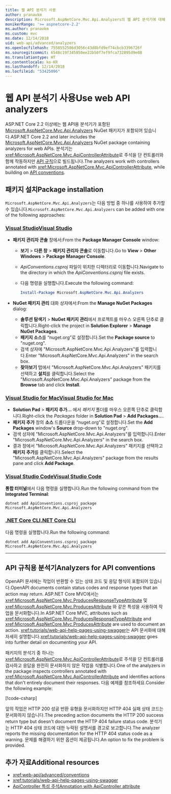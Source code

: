 ```yaml
---
title: 웹 API 분석기 사용
author: pranavkm
description: Microsoft.AspNetCore.Mvc.Api.Analyzers의 웹 API 분석기에 대해 알아봅니다.
monikerRange: '>= aspnetcore-2.2'
ms.author: pranavkm
ms.custom: mvc
ms.date: 12/14/2018
uid: web-api/advanced/analyzers
ms.openlocfilehash: 7558552586d3056c43d8bfd9ef74cbcb3396726f
ms.sourcegitcommit: 6548c19f345850ee22b50f7ef9fca732895d9e08
ms.translationtype: HT
ms.contentlocale: ko-KR
ms.lasthandoff: 12/14/2018
ms.locfileid: "53425096"
---
```

# <a name="use-web-api-analyzers"></a><span data-ttu-id="f1f04-103">웹 API 분석기 사용</span><span class="sxs-lookup"><span data-stu-id="f1f04-103">Use web API analyzers</span></span>

<span data-ttu-id="f1f04-104">ASP.NET Core 2.2 이상에는 웹 API용 분석기가 포함된 [Microsoft.AspNetCore.Mvc.Api.Analyzers](https://www.nuget.org/packages/Microsoft.AspNetCore.Mvc.Api.Analyzers) NuGet 패키지가 포함되어 있습니다.</span><span class="sxs-lookup"><span data-stu-id="f1f04-104">ASP.NET Core 2.2 and later includes the [Microsoft.AspNetCore.Mvc.Api.Analyzers](https://www.nuget.org/packages/Microsoft.AspNetCore.Mvc.Api.Analyzers) NuGet package containing analyzers for web APIs.</span></span> <span data-ttu-id="f1f04-105">분석기는 <xref:Microsoft.AspNetCore.Mvc.ApiControllerAttribute>로 주석을 단 컨트롤러와 함께 작동하지만 [API 규칙](xref:web-api/advanced/conventions)으로 빌드됩니다.</span><span class="sxs-lookup"><span data-stu-id="f1f04-105">The analyzers work with controllers annotated with <xref:Microsoft.AspNetCore.Mvc.ApiControllerAttribute>, while building on [API conventions](xref:web-api/advanced/conventions).</span></span>

## <a name="package-installation"></a><span data-ttu-id="f1f04-106">패키지 설치</span><span class="sxs-lookup"><span data-stu-id="f1f04-106">Package installation</span></span>

<span data-ttu-id="f1f04-107">`Microsoft.AspNetCore.Mvc.Api.Analyzers`는 다음 방법 중 하나를 사용하여 추가할 수 있습니다.</span><span class="sxs-lookup"><span data-stu-id="f1f04-107">`Microsoft.AspNetCore.Mvc.Api.Analyzers` can be added with one of the following approaches:</span></span>

### <a name="visual-studiotabvisual-studio"></a>[<span data-ttu-id="f1f04-108">Visual Studio</span><span class="sxs-lookup"><span data-stu-id="f1f04-108">Visual Studio</span></span>](#tab/visual-studio)

* <span data-ttu-id="f1f04-109">**패키지 관리자 콘솔** 창에서:</span><span class="sxs-lookup"><span data-stu-id="f1f04-109">From the **Package Manager Console** window:</span></span>
  * <span data-ttu-id="f1f04-110">**보기** > **다른 창** > **패키지 관리자 콘솔**로 이동합니다.</span><span class="sxs-lookup"><span data-stu-id="f1f04-110">Go to **View** > **Other Windows** > **Package Manager Console**.</span></span>
  * <span data-ttu-id="f1f04-111">*ApiConventions.csproj* 파일이 위치한 디렉터리로 이동합니다.</span><span class="sxs-lookup"><span data-stu-id="f1f04-111">Navigate to the directory in which the *ApiConventions.csproj* file exists.</span></span>
  * <span data-ttu-id="f1f04-112">다음 명령을 실행합니다.</span><span class="sxs-lookup"><span data-stu-id="f1f04-112">Execute the following command:</span></span>

    ```powershell
    Install-Package Microsoft.AspNetCore.Mvc.Api.Analyzers
    ```

* <span data-ttu-id="f1f04-113">**NuGet 패키지 관리** 대화 상자에서:</span><span class="sxs-lookup"><span data-stu-id="f1f04-113">From the **Manage NuGet Packages** dialog:</span></span>
  * <span data-ttu-id="f1f04-114">**솔루션 탐색기** > **NuGet 패키지 관리**에서 프로젝트를 마우스 오른쪽 단추로 클릭합니다.</span><span class="sxs-lookup"><span data-stu-id="f1f04-114">Right-click the project in **Solution Explorer** > **Manage NuGet Packages**.</span></span>
  * <span data-ttu-id="f1f04-115">**패키지 소스**를 “nuget.org”로 설정합니다.</span><span class="sxs-lookup"><span data-stu-id="f1f04-115">Set the **Package source** to "nuget.org".</span></span>
  * <span data-ttu-id="f1f04-116">검색 상자에 "Microsoft.AspNetCore.Mvc.Api.Analyzers"를 입력합니다.</span><span class="sxs-lookup"><span data-stu-id="f1f04-116">Enter "Microsoft.AspNetCore.Mvc.Api.Analyzers" in the search box.</span></span>
  * <span data-ttu-id="f1f04-117">**찾아보기** 탭에서 "Microsoft.AspNetCore.Mvc.Api.Analyzers" 패키지를 선택하고 **설치**를 클릭합니다.</span><span class="sxs-lookup"><span data-stu-id="f1f04-117">Select the "Microsoft.AspNetCore.Mvc.Api.Analyzers" package from the **Browse** tab and click **Install**.</span></span>

### <a name="visual-studio-for-mactabvisual-studio-mac"></a>[<span data-ttu-id="f1f04-118">Visual Studio for Mac</span><span class="sxs-lookup"><span data-stu-id="f1f04-118">Visual Studio for Mac</span></span>](#tab/visual-studio-mac)

* <span data-ttu-id="f1f04-119">**Solution Pad** > **패키지 추가...** 에서 *패키지* 폴더를 마우스 오른쪽 단추로 클릭합니다.</span><span class="sxs-lookup"><span data-stu-id="f1f04-119">Right-click the *Packages* folder in **Solution Pad** > **Add Packages...**.</span></span>
* <span data-ttu-id="f1f04-120">**패키지 추가** 창의 **소스** 드롭다운을 “nuget.org”로 설정합니다.</span><span class="sxs-lookup"><span data-stu-id="f1f04-120">Set the **Add Packages** window's **Source** drop-down to "nuget.org".</span></span>
* <span data-ttu-id="f1f04-121">검색 상자에 "Microsoft.AspNetCore.Mvc.Api.Analyzers"를 입력합니다.</span><span class="sxs-lookup"><span data-stu-id="f1f04-121">Enter "Microsoft.AspNetCore.Mvc.Api.Analyzers" in the search box.</span></span>
* <span data-ttu-id="f1f04-122">결과 창에서 "Microsoft.AspNetCore.Mvc.Api.Analyzers" 패키지를 선택하고 **패키지 추가**를 클릭합니다.</span><span class="sxs-lookup"><span data-stu-id="f1f04-122">Select the "Microsoft.AspNetCore.Mvc.Api.Analyzers" package from the results pane and click **Add Package**.</span></span>

### <a name="visual-studio-codetabvisual-studio-code"></a>[<span data-ttu-id="f1f04-123">Visual Studio Code</span><span class="sxs-lookup"><span data-stu-id="f1f04-123">Visual Studio Code</span></span>](#tab/visual-studio-code)

<span data-ttu-id="f1f04-124">**통합 터미널**에서 다음 명령을 실행합니다.</span><span class="sxs-lookup"><span data-stu-id="f1f04-124">Run the following command from the **Integrated Terminal**:</span></span>

```console
dotnet add ApiConventions.csproj package Microsoft.AspNetCore.Mvc.Api.Analyzers
```

### <a name="net-core-clitabnetcore-cli"></a>[<span data-ttu-id="f1f04-125">.NET Core CLI</span><span class="sxs-lookup"><span data-stu-id="f1f04-125">.NET Core CLI</span></span>](#tab/netcore-cli)

<span data-ttu-id="f1f04-126">다음 명령을 실행합니다.</span><span class="sxs-lookup"><span data-stu-id="f1f04-126">Run the following command:</span></span>

```console
dotnet add ApiConventions.csproj package Microsoft.AspNetCore.Mvc.Api.Analyzers
```

---

## <a name="analyzers-for-api-conventions"></a><span data-ttu-id="f1f04-127">API 규칙용 분석기</span><span class="sxs-lookup"><span data-stu-id="f1f04-127">Analyzers for API conventions</span></span>

<span data-ttu-id="f1f04-128">OpenAPI 문서에는 작업이 반환할 수 있는 상태 코드 및 응답 형식이 포함되어 있습니다.</span><span class="sxs-lookup"><span data-stu-id="f1f04-128">OpenAPI documents contain status codes and response types that an action may return.</span></span> <span data-ttu-id="f1f04-129">ASP.NET Core MVC에서는 <xref:Microsoft.AspNetCore.Mvc.ProducesResponseTypeAttribute> 및 <xref:Microsoft.AspNetCore.Mvc.ProducesAttribute> 와 같은 특성을 사용하여 작업을 문서화합니다.</span><span class="sxs-lookup"><span data-stu-id="f1f04-129">In ASP.NET Core MVC, attributes such as <xref:Microsoft.AspNetCore.Mvc.ProducesResponseTypeAttribute> and <xref:Microsoft.AspNetCore.Mvc.ProducesAttribute> are used to document an action.</span></span> <span data-ttu-id="f1f04-130"><xref:tutorials/web-api-help-pages-using-swagger>는 API 문서화에 대해 자세히 설명합니다.</span><span class="sxs-lookup"><span data-stu-id="f1f04-130"><xref:tutorials/web-api-help-pages-using-swagger> goes into further detail on documenting your API.</span></span>

<span data-ttu-id="f1f04-131">패키지의 분석기 중 하나는 <xref:Microsoft.AspNetCore.Mvc.ApiControllerAttribute>로 주석을 단 컨트롤러를 검사하고 응답을 완전히 문서화하지 않은 작업을 식별합니다.</span><span class="sxs-lookup"><span data-stu-id="f1f04-131">One of the analyzers in the package inspects controllers annotated with <xref:Microsoft.AspNetCore.Mvc.ApiControllerAttribute> and identifies actions that don't entirely document their responses.</span></span> <span data-ttu-id="f1f04-132">다음 예제를 참조하세요.</span><span class="sxs-lookup"><span data-stu-id="f1f04-132">Consider the following example:</span></span>

[!code-csharp[](conventions/sample/Controllers/ContactsController.cs?name=missing404docs&highlight=9)]

<span data-ttu-id="f1f04-133">앞의 작업은 HTTP 200 성공 반환 유형을 문서화하지만 HTTP 404 실패 상태 코드는 문서화하지 않습니다.</span><span class="sxs-lookup"><span data-stu-id="f1f04-133">The preceding action documents the HTTP 200 success return type but doesn't document the HTTP 404 failure status code.</span></span> <span data-ttu-id="f1f04-134">분석기는 HTTP 404 상태 코드에 대한 누락된 설명서를 경고로 보고합니다.</span><span class="sxs-lookup"><span data-stu-id="f1f04-134">The analyzer reports the missing documentation for the HTTP 404 status code as a warning.</span></span> <span data-ttu-id="f1f04-135">문제를 해결하기 위한 옵션이 제공됩니다.</span><span class="sxs-lookup"><span data-stu-id="f1f04-135">An option to fix the problem is provided.</span></span>

## <a name="additional-resources"></a><span data-ttu-id="f1f04-136">추가 자료</span><span class="sxs-lookup"><span data-stu-id="f1f04-136">Additional resources</span></span>

* <xref:web-api/advanced/conventions>
* <xref:tutorials/web-api-help-pages-using-swagger>
* [<span data-ttu-id="f1f04-137">ApiController 특성 주석</span><span class="sxs-lookup"><span data-stu-id="f1f04-137">Annotation with ApiController attribute</span></span>](xref:web-api/index#annotation-with-apicontroller-attribute)

